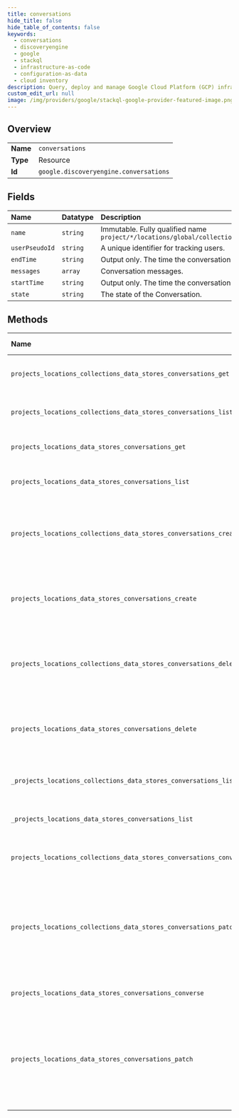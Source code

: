 ```yaml
---
title: conversations
hide_title: false
hide_table_of_contents: false
keywords:
  - conversations
  - discoveryengine
  - google    
  - stackql
  - infrastructure-as-code
  - configuration-as-data
  - cloud inventory
description: Query, deploy and manage Google Cloud Platform (GCP) infrastructure and resources using SQL
custom_edit_url: null
image: /img/providers/google/stackql-google-provider-featured-image.png
---
```

  
    

## Overview
<table><tbody>
<tr><td><b>Name</b></td><td><code>conversations</code></td></tr>
<tr><td><b>Type</b></td><td>Resource</td></tr>
<tr><td><b>Id</b></td><td><code>google.discoveryengine.conversations</code></td></tr>
</tbody></table>

## Fields
| Name | Datatype | Description |
|:-----|:---------|:------------|
| `name` | `string` | Immutable. Fully qualified name `project/*/locations/global/collections/&#123;collection&#125;/dataStore/*/conversations/*` |
| `userPseudoId` | `string` | A unique identifier for tracking users. |
| `endTime` | `string` | Output only. The time the conversation finished. |
| `messages` | `array` | Conversation messages. |
| `startTime` | `string` | Output only. The time the conversation started. |
| `state` | `string` | The state of the Conversation. |
## Methods
| Name | Accessible by | Required Params | Description |
|:-----|:--------------|:----------------|:------------|
| `projects_locations_collections_data_stores_conversations_get` | `SELECT` | `collectionsId, conversationsId, dataStoresId, locationsId, projectsId` | Gets a Conversation. |
| `projects_locations_collections_data_stores_conversations_list` | `SELECT` | `collectionsId, dataStoresId, locationsId, projectsId` | Lists all Conversations by their parent DataStore. |
| `projects_locations_data_stores_conversations_get` | `SELECT` | `conversationsId, dataStoresId, locationsId, projectsId` | Gets a Conversation. |
| `projects_locations_data_stores_conversations_list` | `SELECT` | `dataStoresId, locationsId, projectsId` | Lists all Conversations by their parent DataStore. |
| `projects_locations_collections_data_stores_conversations_create` | `INSERT` | `collectionsId, dataStoresId, locationsId, projectsId` | Creates a Conversation. If the Conversation to create already exists, an ALREADY_EXISTS error is returned. |
| `projects_locations_data_stores_conversations_create` | `INSERT` | `dataStoresId, locationsId, projectsId` | Creates a Conversation. If the Conversation to create already exists, an ALREADY_EXISTS error is returned. |
| `projects_locations_collections_data_stores_conversations_delete` | `DELETE` | `collectionsId, conversationsId, dataStoresId, locationsId, projectsId` | Deletes a Conversation. If the Conversation to delete does not exist, a NOT_FOUND error is returned. |
| `projects_locations_data_stores_conversations_delete` | `DELETE` | `conversationsId, dataStoresId, locationsId, projectsId` | Deletes a Conversation. If the Conversation to delete does not exist, a NOT_FOUND error is returned. |
| `_projects_locations_collections_data_stores_conversations_list` | `EXEC` | `collectionsId, dataStoresId, locationsId, projectsId` | Lists all Conversations by their parent DataStore. |
| `_projects_locations_data_stores_conversations_list` | `EXEC` | `dataStoresId, locationsId, projectsId` | Lists all Conversations by their parent DataStore. |
| `projects_locations_collections_data_stores_conversations_converse` | `EXEC` | `collectionsId, conversationsId, dataStoresId, locationsId, projectsId` | Converses a conversation. |
| `projects_locations_collections_data_stores_conversations_patch` | `EXEC` | `collectionsId, conversationsId, dataStoresId, locationsId, projectsId` | Updates a Conversation. Conversation action type cannot be changed. If the Conversation to update does not exist, a NOT_FOUND error is returned. |
| `projects_locations_data_stores_conversations_converse` | `EXEC` | `conversationsId, dataStoresId, locationsId, projectsId` | Converses a conversation. |
| `projects_locations_data_stores_conversations_patch` | `EXEC` | `conversationsId, dataStoresId, locationsId, projectsId` | Updates a Conversation. Conversation action type cannot be changed. If the Conversation to update does not exist, a NOT_FOUND error is returned. |
